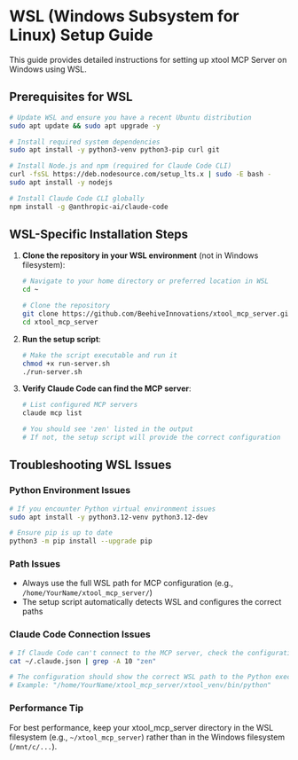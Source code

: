# WSL (Windows Subsystem for Linux) Setup Guide

This guide provides detailed instructions for setting up xtool MCP Server on Windows using WSL.

## Prerequisites for WSL

```bash
# Update WSL and ensure you have a recent Ubuntu distribution
sudo apt update && sudo apt upgrade -y

# Install required system dependencies
sudo apt install -y python3-venv python3-pip curl git

# Install Node.js and npm (required for Claude Code CLI)
curl -fsSL https://deb.nodesource.com/setup_lts.x | sudo -E bash -
sudo apt install -y nodejs

# Install Claude Code CLI globally
npm install -g @anthropic-ai/claude-code
```

## WSL-Specific Installation Steps

1. **Clone the repository in your WSL environment** (not in Windows filesystem):
   ```bash
   # Navigate to your home directory or preferred location in WSL
   cd ~
   
   # Clone the repository
   git clone https://github.com/BeehiveInnovations/xtool_mcp_server.git
   cd xtool_mcp_server
   ```

2. **Run the setup script**:
   ```bash
   # Make the script executable and run it
   chmod +x run-server.sh
   ./run-server.sh
   ```

3. **Verify Claude Code can find the MCP server**:
   ```bash
   # List configured MCP servers
   claude mcp list
   
   # You should see 'zen' listed in the output
   # If not, the setup script will provide the correct configuration
   ```

## Troubleshooting WSL Issues

### Python Environment Issues

```bash
# If you encounter Python virtual environment issues
sudo apt install -y python3.12-venv python3.12-dev

# Ensure pip is up to date
python3 -m pip install --upgrade pip
```

### Path Issues

- Always use the full WSL path for MCP configuration (e.g., `/home/YourName/xtool_mcp_server/`)
- The setup script automatically detects WSL and configures the correct paths

### Claude Code Connection Issues

```bash
# If Claude Code can't connect to the MCP server, check the configuration
cat ~/.claude.json | grep -A 10 "zen"

# The configuration should show the correct WSL path to the Python executable
# Example: "/home/YourName/xtool_mcp_server/xtool_venv/bin/python"
```

### Performance Tip

For best performance, keep your xtool_mcp_server directory in the WSL filesystem (e.g., `~/xtool_mcp_server`) rather than in the Windows filesystem (`/mnt/c/...`).